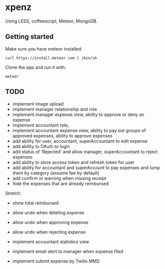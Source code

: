 # xpenz

Using LESS, coffeescript, Meteor, MongoDB.

## Getting started

Make sure you have meteor installed:

`curl https://install.meteor.com | /bin/sh`

Clone the app and run it with:

`meteor`

## TODO

- implement image upload
- implement manager relationship and role
- implement manager expense view, ability to approve or deny an expense
- implement accountant role, 
- implement accountant expense view, ability to pay out groups of approved expenses, ability to approve expenses
- add ability for user, accountant, superAccountant to edit expense
- add ability to OAuth to login
- add status of 'Rejected' and allow manager, superAccountant to reject expenses
- add ability to store access token and refresh token for user
- add ability for accountant and superAccount to pay expenses and lump them by category (assume fee by default)
- add confirm or warning when missing receipt
- hide the expenses that are already reimbursed

Stretch:

- show total reimbursed

- allow undo when deleting expense
- allow undo when approving expense
- allow undo when rejecting expense
- implement accountant statistics view
- implement email alert to manager when expense filed
- implement submit expense by Twilio MMS